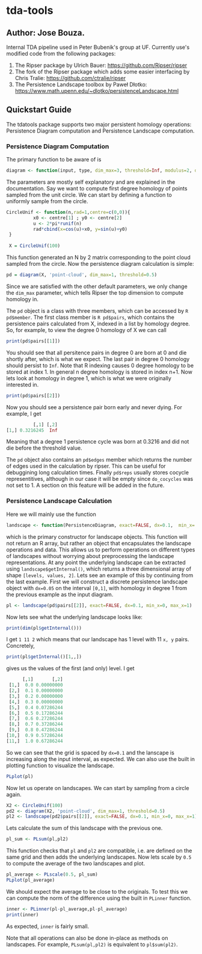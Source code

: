 # tda-tools
## Author: Jose Bouza.

Internal TDA pipeline used in Peter Bubenik's group at UF. Currently use's modified code from the following packages:
1. The Ripser package by Ulrich Bauer: https://github.com/Ripser/ripser
2. The fork of the Ripser package which adds some easier interfacing by Chris Tralie: https://github.com/ctralie/ripser
3. The Persistence Landscape toolbox by Paweł Dłotko: https://www.math.upenn.edu/~dlotko/persistenceLandscape.html

## Quickstart Guide

The tdatools package supports two major persistent homology operations: Persistence Diagram computation and Persistence
Landscape computation.

### Persistence Diagram Computation

The primary function to be aware of is
```R
diagram <- function(input, type, dim_max=3, threshold=Inf, modulus=2, do_cocycles=0)
```

The parameters are mostly self explanatory and are explained in the documentation. Say we want to compute first degree homology of points sampled from the unit circle. We can start by defining a function to uniformly sample from the circle.
```R
CircleUnif <- function(n,rad=1,centre=c(0,0)){
          x0 <- centre[1] ; y0 <- centre[2]
          u <- 2*pi*runif(n)
          rad*cbind(x=cos(u)+x0, y=sin(u)+y0)
 }
 
 X = CircleUnif(100)
```

This function generated an N by 2 matrix corresponding to the point cloud sampled from the circle. Now the persistence diagram calculation is simple:

```R
pd = diagram(X, 'point-cloud', dim_max=1, threshold=0.5)
```
Since we are satisfied with the other default parameters, we only change the ```dim_max``` parameter, which tells Ripser
the top dimension to compute homology in. 

The ```pd``` object is a class with three members, which can be accessed by
```R pd$member```. The first class member is ```R pd$pairs```, which contains the persistence pairs calculated from X,
indexed in a list by homology degree. So, for example, to view the degree 0 homology of X we can call

```R
print(pd$pairs[[1]])
```

You should see that all persitence pairs in degree 0 are born at 0 and die shortly after, which is what we expect. The
last pair in degree 0 homology should persist to ```Inf```.
Note that R indexing causes 0 degree homology to be stored at index 1. In general n degree homology is stored in index n+1.
Now lets look at homology in degree 1, which is what we were originally interested in.

```R
print(pd$pairs[[2]])
```

Now you should see a persistence pair born early and never dying. For example, I get

```R
          [,1] [,2]
[1,] 0.3216245  Inf
```

Meaning that a degree 1 persistence cycle was born at 0.3216 and did not die before the threshold value.

The ```pd``` object also contains an ```pd$edges``` member which returns the number of edges used in the calculation by ripser. This can be useful for debuggining long calculation times. Finally ```pd$reps``` usually stores cocycle representitives, although in our case it will be empty since ```do_cocycles``` was not set to 1. A section on this feature will be added in the future.


### Persistence Landscape Calculation

Here we will mainly use the function
```R
landscape <- function(PersistenceDiagram, exact=FALSE, dx=0.1,  min_x= 0, max_x=10, max_y=1000)
```
which is the primary constructor for landscape objects. This function will not return an R array, but rather an object
that encapsulates the landscape operations and data. This allows us to perform operations on different types of
landscapes without worrying about preprocessing the landscape representations. At any point the underlying landscape can
be extracted using ```landscape$getInternal()```, which returns a three dimensional array of shape ```[levels, values,
2]```. Lets see an example of this by continuing from the last example. First we will construct a discrete persistence
landscape object with ```dx=0.05``` on the interval ```[0,1]```, with homology in degree 1 from the previous example as
the input diagram.
```R
pl <- landscape(pd$pairs[[2]], exact=FALSE, dx=0.1, min_x=0, max_x=1)
```

Now lets see what the underlying landscape looks like:
```R
print(dim(pl$getInternal()))
```
I get ```1 11 2``` which means that our landscape has 1 level with 11 ```x, y``` pairs. Concretely,
```R
print(pl$getInternal()[1,,])
```
gives us the values of the first (and only) level. I get
```R
      [,1]       [,2]
 [1,]  0.0 0.00000000
 [2,]  0.1 0.00000000
 [3,]  0.2 0.00000000
 [4,]  0.3 0.00000000
 [5,]  0.4 0.07286244
 [6,]  0.5 0.17286244
 [7,]  0.6 0.27286244
 [8,]  0.7 0.37286244
 [9,]  0.8 0.47286244
[10,]  0.9 0.57286244
[11,]  1.0 0.67286244
```
So we can see that the grid is spaced by ```dx=0.1``` and the lanscape is increasing along the input interval, as
expected. We can also use the built in plotting function to visualize the landscape.
```R
PLplot(pl)
```
Now let us operate on landscapes. We can start by sampling from a circle again.
```R
X2 <- CircleUnif(100)
pd2 <- diagram(X2, 'point-cloud', dim_max=1, threshold=0.5)
pl2 <- landscape(pd2$pairs[[2]], exact=FALSE, dx=0.1, min_x=0, max_x=1)
```
Lets calculate the sum of this landscape with the previous one.
```R
pl_sum <- PLsum(pl,pl2)
```
This function checks that ```pl``` and ```pl2``` are compatible, i.e. are defined on the same grid and then adds the
underlying landscapes. Now lets scale by ```0.5``` to compute the average of the two landscapes and plot.
```R
pl_average <- PLscale(0.5, pl_sum)
PLplot(pl_average)
```
We should expect the average to be close to the originals. To test this we can compute the norm of the difference using
the built in ```PLinner``` function.
```R
inner <- PLinner(pl-pl_average,pl-pl_average)
print(inner)
```
As expected, ```inner``` is fairly small. 

Note that all operations can also be done in-place as methods on landscapes. For example, ```PLsum(pl,pl2)``` is equivalent to ```pl$sum(pl2)```.



